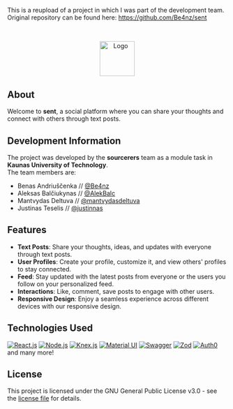 This is a reupload of a project in which I was part of the development team. Original repository can be found here: https://github.com/Be4nz/sent
##
<br>
<div align="center">
  <img src="https://github.com/Be4nz/sent/assets/156369263/2fb06ab8-154b-4f41-adcc-c69ad782719b" alt="Logo" height="80">
</div>

## About

Welcome to **sent**, a social platform where you can share your thoughts and connect with others through text posts.

## Development Information

The project was developed by the **sourcerers** team as a module task in **Kaunas University of Technology**. <br>
The team members are:

- Benas Andriuščenka // [@Be4nz](https://github.com/Be4nz)
- Aleksas Balčiukynas // [@AlekBalc](https://github.com/AlekBalc)
- Mantvydas Deltuva // [@mantvydasdeltuva](https://github.com/mantvydasdeltuva)
- Justinas Teselis // [@justinnas](https://github.com/justinnas)

## Features

- **Text Posts**: Share your thoughts, ideas, and updates with everyone through text posts.
- **User Profiles**: Create your profile, customize it, and view others' profiles to stay connected.
- **Feed**: Stay updated with the latest posts from everyone or the users you follow on your personalized feed.
- **Interactions**: Like, comment, save posts to engage with other users.
- **Responsive Design**: Enjoy a seamless experience across different devices with our responsive design.

## Technologies Used
[![React.js](https://img.shields.io/badge/React-20232A?style=for-the-badge&logo=react&logoColor=61DAFB)](https://react.dev/)
[![Node.js](https://img.shields.io/badge/Node.js-43853D?style=for-the-badge&logo=node.js&logoColor=white)](https://nodejs.org/)
[![Knex.js](https://img.shields.io/badge/Knex.js-%232a2420?style=for-the-badge&logo=knexdotjs)](https://knexjs.org/)
[![Material UI](https://img.shields.io/badge/Material%20UI-0081CB?style=for-the-badge&logo=mui&logoColor=white)](https://mui.com/)
[![Swagger](https://img.shields.io/badge/Swagger-%23173647?style=for-the-badge&logo=swagger)](https://swagger.io/)
[![Zod](https://img.shields.io/badge/Zod-142641?style=for-the-badge&logo=zod&logoColor=4290ff)](https://zod.dev/)
[![Auth0](https://img.shields.io/badge/Auth0-%23000000?style=for-the-badge&logo=auth0&logoColor=%23FFFFFF)](https://auth0.com/)
<br>and many more!

## License

This project is licensed under the GNU General Public License v3.0 - see the [license file](https://github.com/Be4nz/sent/blob/main/LICENSE) for details.
